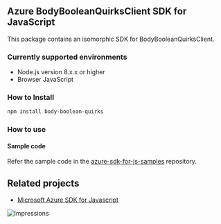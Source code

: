 ## Azure BodyBooleanQuirksClient SDK for JavaScript

This package contains an isomorphic SDK for BodyBooleanQuirksClient.

### Currently supported environments

- Node.js version 8.x.x or higher
- Browser JavaScript

### How to Install

```bash
npm install body-boolean-quirks
```

### How to use

#### Sample code

Refer the sample code in the [azure-sdk-for-js-samples](https://github.com/Azure/azure-sdk-for-js-samples) repository.

## Related projects

- [Microsoft Azure SDK for Javascript](https://github.com/Azure/azure-sdk-for-js)


![Impressions](https://azure-sdk-impressions.azurewebsites.net/api/impressions/azure-sdk-for-js%2Fsdk%2Fcdn%2Farm-cdn%2FREADME.png)